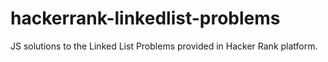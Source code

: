 # hackerrank-linkedlist-problems
JS solutions to the Linked List Problems provided in Hacker Rank platform.
